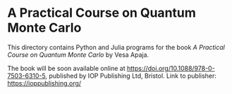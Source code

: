 # A Practical Course on Quantum Monte Carlo

This directory contains Python and Julia programs for the book
*A Practical Course on Quantum Monte Carlo* by Vesa Apaja.

The book will be soon available online at 
https://doi.org/10.1088/978-0-7503-6310-5,
published by IOP Publishing Ltd, Bristol.
Link to publisher: https://ioppublishing.org/


